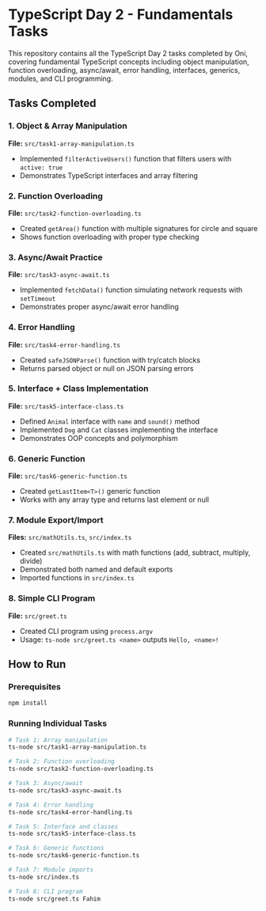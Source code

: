 # TypeScript Day 2 - Fundamentals Tasks

This repository contains all the TypeScript Day 2 tasks completed by Oni, covering fundamental TypeScript concepts including object manipulation, function overloading, async/await, error handling, interfaces, generics, modules, and CLI programming.

## Tasks Completed

### 1. Object & Array Manipulation
**File:** `src/task1-array-manipulation.ts`
- Implemented `filterActiveUsers()` function that filters users with `active: true`
- Demonstrates TypeScript interfaces and array filtering

### 2. Function Overloading
**File:** `src/task2-function-overloading.ts`
- Created `getArea()` function with multiple signatures for circle and square
- Shows function overloading with proper type checking

### 3. Async/Await Practice
**File:** `src/task3-async-await.ts`
- Implemented `fetchData()` function simulating network requests with `setTimeout`
- Demonstrates proper async/await error handling

### 4. Error Handling
**File:** `src/task4-error-handling.ts`
- Created `safeJSONParse()` function with try/catch blocks
- Returns parsed object or null on JSON parsing errors

### 5. Interface + Class Implementation
**File:** `src/task5-interface-class.ts`
- Defined `Animal` interface with `name` and `sound()` method
- Implemented `Dog` and `Cat` classes implementing the interface
- Demonstrates OOP concepts and polymorphism

### 6. Generic Function
**File:** `src/task6-generic-function.ts`
- Created `getLastItem<T>()` generic function
- Works with any array type and returns last element or null

### 7. Module Export/Import
**Files:** `src/mathUtils.ts`, `src/index.ts`
- Created `src/mathUtils.ts` with math functions (add, subtract, multiply, divide)
- Demonstrated both named and default exports
- Imported functions in `src/index.ts`

### 8. Simple CLI Program
**File:** `src/greet.ts`
- Created CLI program using `process.argv`
- Usage: `ts-node src/greet.ts <name>` outputs `Hello, <name>!`

## How to Run

### Prerequisites
```bash
npm install
```

### Running Individual Tasks
```bash
# Task 1: Array manipulation
ts-node src/task1-array-manipulation.ts

# Task 2: Function overloading
ts-node src/task2-function-overloading.ts

# Task 3: Async/await
ts-node src/task3-async-await.ts

# Task 4: Error handling
ts-node src/task4-error-handling.ts

# Task 5: Interface and classes
ts-node src/task5-interface-class.ts

# Task 6: Generic functions
ts-node src/task6-generic-function.ts

# Task 7: Module imports
ts-node src/index.ts

# Task 8: CLI program
ts-node src/greet.ts Fahim
```

